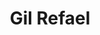 ---
layout: page
title: Gil Refael
description: Ph.D. 2003 (co-advised with D. Fisher)
img: 
importance: 1
category: former students
redirect: http://gilrefael.org/
---